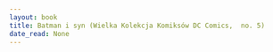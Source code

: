 ```yaml
---
layout: book
title: Batman i syn (Wielka Kolekcja Komiksów DC Comics,  no. 5)
date_read: None
---
```

